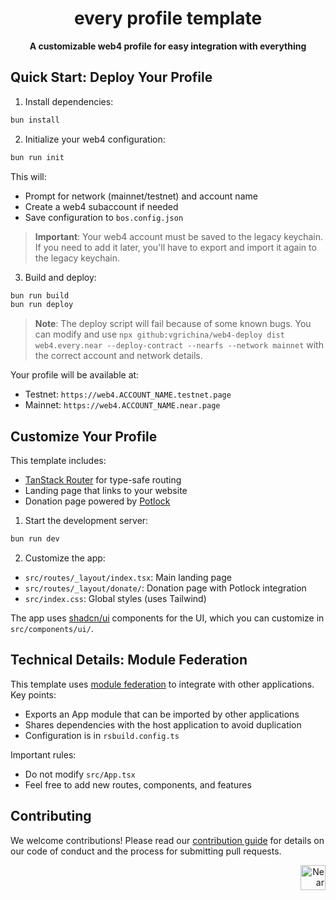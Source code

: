 <div align="center">
  <h1>every profile template</h1>
  <p>
    <strong>A customizable web4 profile for easy integration with everything</strong>
  </p>
</div>

## Quick Start: Deploy Your Profile

1. Install dependencies:

```bash
bun install
```

2. Initialize your web4 configuration:

```bash
bun run init
```

This will:

- Prompt for network (mainnet/testnet) and account name
- Create a web4 subaccount if needed
- Save configuration to `bos.config.json`

> **Important**: Your web4 account must be saved to the legacy keychain. If you need to add it later, you'll have to export and import it again to the legacy keychain.

3. Build and deploy:

```bash
bun run build
bun run deploy
```

> **Note**: The deploy script will fail because of some known bugs. You can modify and use `npx github:vgrichina/web4-deploy dist web4.every.near --deploy-contract --nearfs --network mainnet` with the correct account and network details.

Your profile will be available at:

- Testnet: `https://web4.ACCOUNT_NAME.testnet.page`
- Mainnet: `https://web4.ACCOUNT_NAME.near.page`

## Customize Your Profile

This template includes:

- [TanStack Router](https://tanstack.com/router) for type-safe routing
- Landing page that links to your website
- Donation page powered by [Potlock](https://potlock.org)

1. Start the development server:

```bash
bun run dev
```

2. Customize the app:

- `src/routes/_layout/index.tsx`: Main landing page
- `src/routes/_layout/donate/`: Donation page with Potlock integration
- `src/index.css`: Global styles (uses Tailwind)

The app uses [shadcn/ui](https://ui.shadcn.com/) components for the UI, which you can customize in `src/components/ui/`.

## Technical Details: Module Federation

This template uses [module federation](https://module-federation.io/) to integrate with other applications. Key points:

- Exports an App module that can be imported by other applications
- Shares dependencies with the host application to avoid duplication
- Configuration is in `rsbuild.config.ts`

Important rules:

- Do not modify `src/App.tsx`
- Feel free to add new routes, components, and features

## Contributing

We welcome contributions! Please read our [contribution guide](./CONTRIBUTING.md) for details on our code of conduct and the process for submitting pull requests.

<div align="right">
<a href="https://nearbuilders.org" target="_blank">
<img
  src="https://builders.mypinata.cloud/ipfs/QmWt1Nm47rypXFEamgeuadkvZendaUvAkcgJ3vtYf1rBFj"
  alt="Near Builders"
  height="40"
/>
</a>
</div>

